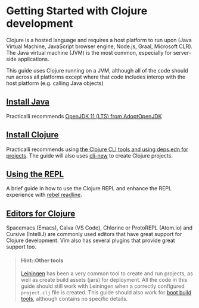 # Getting Started with Clojure development
Clojure is a hosted language  and requires a host platform to run upon (Java Virtual Machine, JavaScript browser engine, Node.js, Graal, Microsoft CLR). The Java virtual machine (JVM) is the most common, especially for server-side applications.

This guide uses Clojure running on a JVM, although all of the code should run across all platforms except where that code includes interop with the host platform (e.g. calling Java objects)

## [Install Java](install-java.html)
Practicalli recommends [OpenJDK 11 (LTS) from AdoptOpenJDK](https://adoptopenjdk.net/)


## [Install Clojure](install-clojure.html)
Practicalli recommends using [the Clojure CLI tools and using deps.edn for projects](https://clojure.org/guides/getting_started).  The guide will also uses [clj-new](https://github.com/seancorfield/clj-new) to create Clojure projects.

## [Using the REPL](using-the-repl.md)
A brief guide in how to use the Clojure REPL and enhance the REPL experience with [rebel readline](https://github.com/bhauman/rebel-readline).

## [Editors for Clojure](install-guides/)
Spacemacs (Emacs), Calva (VS Code), Chlorine or ProtoREPL (Atom.io) and Cursive (IntelliJ) are commonly used editors that have great support for Clojure development.  Vim also has several plugins that provide great support too.

> #### Hint::Other tools
> [Leiningen](https://leiningen.org) has been a very common tool to create and run projects, as well as create build assets (jars) for deployment.  All the code in this guide should still work with Leiningen when a correctly configured `project.clj` file is created.  This guide should also work for [boot build tools](http://boot-clj.com/), although contains no specific details.
